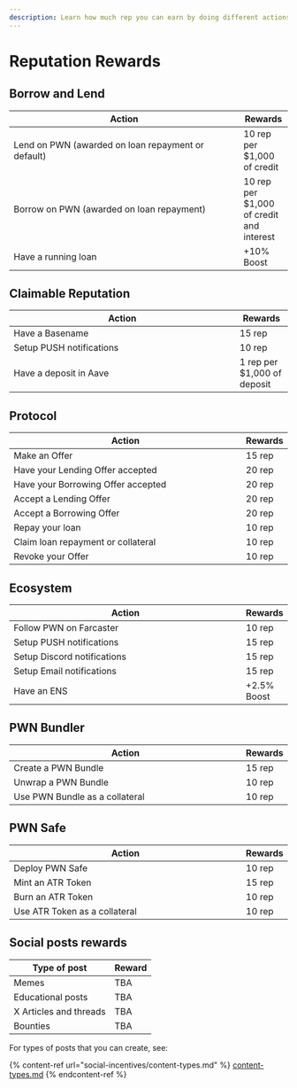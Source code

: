 ```yaml
---
description: Learn how much rep you can earn by doing different actions on PWN!
---
```


# Reputation Rewards

## Borrow and Lend

<table><thead><tr><th width="400">Action</th><th>Rewards</th></tr></thead><tbody><tr><td>Lend on PWN (awarded on loan repayment or default)</td><td>10 rep per $1,000 of credit</td></tr><tr><td>Borrow on PWN (awarded on loan repayment)</td><td>10 rep per $1,000 of credit and interest</td></tr><tr><td>Have a running loan</td><td>+10% Boost</td></tr></tbody></table>

## Claimable Reputation

<table><thead><tr><th width="393">Action</th><th>Rewards</th></tr></thead><tbody><tr><td>Have a Basename</td><td>15 rep</td></tr><tr><td>Setup PUSH notifications</td><td>10 rep</td></tr><tr><td>Have a deposit in Aave</td><td>1 rep per $1,000 of deposit</td></tr></tbody></table>

## Protocol

<table><thead><tr><th width="442">Action</th><th>Rewards</th></tr></thead><tbody><tr><td>Make an Offer</td><td>15 rep</td></tr><tr><td>Have your Lending Offer accepted</td><td>20 rep</td></tr><tr><td>Have your Borrowing Offer accepted</td><td>20 rep</td></tr><tr><td>Accept a Lending Offer</td><td>20 rep</td></tr><tr><td>Accept a Borrowing Offer</td><td>20 rep</td></tr><tr><td>Repay your loan</td><td>10 rep</td></tr><tr><td>Claim loan repayment or collateral</td><td>10 rep</td></tr><tr><td>Revoke your Offer</td><td>10 rep</td></tr></tbody></table>

## Ecosystem

<table><thead><tr><th width="442">Action</th><th>Rewards</th></tr></thead><tbody><tr><td>Follow PWN on Farcaster</td><td>10 rep</td></tr><tr><td>Setup PUSH notifications</td><td>15 rep</td></tr><tr><td>Setup Discord notifications</td><td>15 rep</td></tr><tr><td>Setup Email notifications</td><td>15 rep</td></tr><tr><td>Have an ENS</td><td>+2.5% Boost</td></tr></tbody></table>

## PWN Bundler

<table><thead><tr><th width="442">Action</th><th>Rewards</th></tr></thead><tbody><tr><td>Create a PWN Bundle</td><td>15 rep</td></tr><tr><td>Unwrap a PWN Bundle</td><td>10 rep</td></tr><tr><td>Use PWN Bundle as a collateral</td><td>10 rep</td></tr></tbody></table>

## PWN Safe

<table><thead><tr><th width="442">Action</th><th>Rewards</th></tr></thead><tbody><tr><td>Deploy PWN Safe</td><td>10 rep</td></tr><tr><td>Mint an ATR Token</td><td>15 rep</td></tr><tr><td>Burn an ATR Token</td><td>10 rep</td></tr><tr><td>Use ATR Token as a collateral</td><td>10 rep</td></tr></tbody></table>

## Social posts rewards

| **Type of post**       | **Reward** |
| ---------------------- | ---------- |
| Memes                  | TBA        |
| Educational posts      | TBA        |
| X Articles and threads | TBA        |
| Bounties               | TBA        |

For types of posts that you can create, see:

{% content-ref url="social-incentives/content-types.md" %}
[content-types.md](social-incentives/content-types.md)
{% endcontent-ref %}

